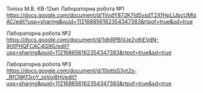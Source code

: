 Топіха М.В. КВ-12мп
Лабораторна робота №1 https://docs.google.com/document/d/1VodY872K7Id5vsdT2XfHpLlJbcUMIzAC/edit?usp=sharing&ouid=112168656162354347383&rtpof=true&sd=true

Лабораторна робота №2 https://docs.google.com/document/d/1dhRPBiVJe2vthEVdN-9tXPHQFCAC4Q9G/edit?usp=sharing&ouid=112168656162354347383&rtpof=true&sd=true

Лабораторна робота №3 https://docs.google.com/document/d/10ptIsS3vt2s-_RfCNKf3rcY_tqVoi8Hj/edit?usp=sharing&ouid=112168656162354347383&rtpof=true&sd=true